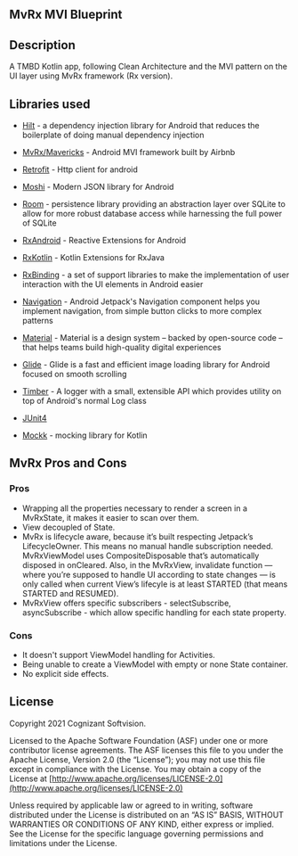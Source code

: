 ## MvRx MVI Blueprint


Description
------------------------

A TMBD Kotlin app, following Clean Architecture and the MVI pattern on the UI layer using MvRx framework (Rx version).


Libraries used
------------------------

* [Hilt](https://dagger.dev/hilt/) - a dependency injection library for Android that reduces the boilerplate of doing manual dependency injection

* [MvRx/Mavericks](https://github.com/airbnb/mavericks) - Android MVI framework built by Airbnb

* [Retrofit](https://square.github.io/retrofit/) - Http client for android

* [Moshi](https://github.com/square/moshi) - Modern JSON library for Android

* [Room](https://developer.android.com/jetpack/androidx/releases/room) - persistence library providing an abstraction layer over SQLite to allow for more robust database access while harnessing the full power of SQLite

* [RxAndroid](https://github.com/ReactiveX/RxAndroid) - Reactive Extensions for Android

* [RxKotlin](https://github.com/ReactiveX/RxKotlin) - Kotlin Extensions for RxJava

* [RxBinding](https://github.com/JakeWharton/RxBinding) - a set of support libraries to make the implementation of user interaction with the UI elements in Android easier

* [Navigation](https://developer.android.com/guide/navigation/navigation-getting-started) - Android Jetpack's Navigation component helps you implement navigation, from simple button clicks to more complex patterns

* [Material](https://material.io/develop/android/docs/getting-started) - Material is a design system – backed by open-source code – that helps teams build high-quality digital experiences

* [Glide](https://bumptech.github.io/glide/) - Glide is a fast and efficient image loading library for Android focused on smooth scrolling

* [Timber](https://github.com/JakeWharton/timber) - A logger with a small, extensible API which provides utility on top of Android's normal Log class

* [JUnit4](https://junit.org/junit4/)

* [Mockk](https://mockk.io/) - mocking library for Kotlin


MvRx Pros and Cons
------------------------
### Pros
* Wrapping all the properties necessary to render a screen in a MvRxState, it makes it easier to scan over them.
* View decoupled of State.
* MvRx is lifecycle aware, because it’s built respecting Jetpack’s LifecycleOwner. This means no manual handle subscription needed. MvRxViewModel uses CompositeDisposable that’s automatically disposed in onCleared. Also, in the MvRxView, invalidate function — where you’re supposed to handle UI according to state changes — is only called when current View’s lifecyle is at least STARTED (that means STARTED and RESUMED).
* MvRxView offers specific subscribers - selectSubscribe, asyncSubscribe - which allow specific handling for each state property.

### Cons
* It doesn't support ViewModel handling for Activities.
* Being unable to create a ViewModel with empty or none State container.
* No explicit side effects.


License
-------
Copyright 2021 Cognizant Softvision.

Licensed to the Apache Software Foundation (ASF) under one or more contributor license agreements. The ASF licenses this file to you under the Apache License, Version 2.0 (the “License”); you may not
use this file except in compliance with the License. You may obtain a copy of
the License at [http://www.apache.org/licenses/LICENSE-2.0](http://www.apache.org/licenses/LICENSE-2.0)

Unless required by applicable law or agreed to in writing, software
distributed under the License is distributed on an “AS IS” BASIS, WITHOUT
WARRANTIES OR CONDITIONS OF ANY KIND, either express or implied. See the
License for the specific language governing permissions and limitations under the License.